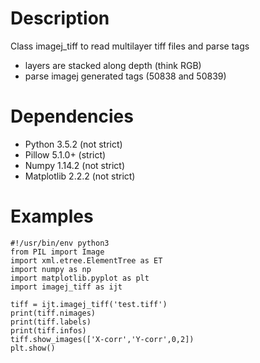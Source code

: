 # Description
Class imagej_tiff to read multilayer tiff files and parse tags
* layers are stacked along depth (think RGB)
* parse imagej generated tags (50838 and 50839)

# Dependencies
* Python 3.5.2 (not strict)
* Pillow 5.1.0+ (strict)
* Numpy 1.14.2 (not strict)
* Matplotlib 2.2.2 (not strict)

# Examples
```
#!/usr/bin/env python3
from PIL import Image
import xml.etree.ElementTree as ET
import numpy as np
import matplotlib.pyplot as plt
import imagej_tiff as ijt

tiff = ijt.imagej_tiff('test.tiff')
print(tiff.nimages)
print(tiff.labels)
print(tiff.infos)
tiff.show_images(['X-corr','Y-corr',0,2])
plt.show()
```

